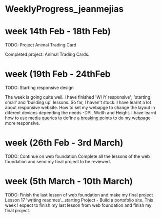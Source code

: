 # WeeklyProgress_jeanmejias
# week 14th Feb - 18th Feb)
TODO: Project Animal Trading Card

Completed project: Animal Trading Cards. 

# week (19th Feb - 24thFeb
TODO: Starting responsive design

The week is going quite well. I have finished 'WHY responsive'; 'starting small' and 'building up' lessons. So far, I haven't stuck. 
I have learnt a lot about responsive website. How to set my webapge to change the layout in diferent devices depending the needs -DPI, Width and Height. 
I have learnt how to use media queries to define a breaking points to do my webpage more responsive. 

# week (26th Feb - 3rd March)
TODO: Continue on web foundation
Complete all the lessons of the web foundation and send my final project to be reviewed.

# week (5th March - 10th March)
TODO: Finish the last lesson of web foundation and make my final project
Lesson 17 'writing readmes'...starting
Project - Build a portofolio site. 
This week I expect to finish my last lesson from web foundation and finish my final project. 
